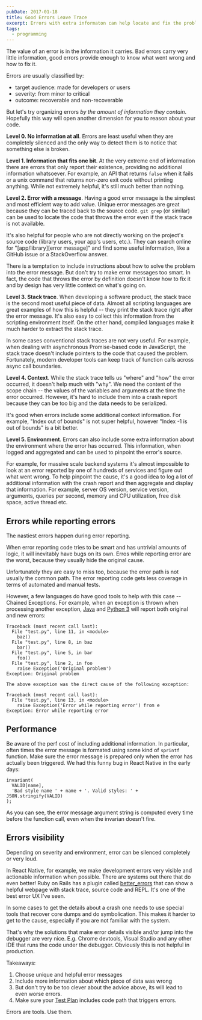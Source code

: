```yaml
---
pubDate: 2017-01-18
title: Good Errors Leave Trace
excerpt: Errors with extra informaton can help locate and fix the problems faster.
tags:
  - programming
---
```


The value of an error is in the information it carries. Bad errors carry very little information, good errors provide enough to know what went wrong and how to fix it.

Errors are usually classified by:

- target audience: made for developers or users
- severity: from minor to critical
- outcome: recoverable and non-recoverable

But let's try organizing errors _by the amount of information they contain_. Hopefully this way will open another dimension for you to reason about your code.

**Level 0. No information at all**. Errors are least useful when they are completely silenced and the only way to detect them is to notice that something else is broken.

**Level 1. Information that fits one bit**. At the very extreme end of information there are errors that only report their existence, providing no additional information whatsoever. For example, an API that returns `false` when it fails or a unix command that returns non-zero exit code without printing anything. While not extremely helpful, it's still much better than nothing.

**Level 2. Error with a message**. Having a good error message is the simplest and most efficient way to add value. Unique error messages are great because they can be traced back to the source code. `git grep` (or similar) can be used to locate the code that throws the error even if the stack trace is not available.

It's also helpful for people who are not directly working on the project's source code (library users, your app's users, etc.). They can search online for "[app/library][error message]" and find some useful information, like a GitHub issue or a StackOverflow answer.

There is a temptation to include instructions about how to solve the problem into the error message. But don't try to make error messages too smart. In fact, the code that throws the error by definition doesn't know how to fix it and by design has very little context on what's going on.

**Level 3. Stack trace**. When developing a software product, the stack trace is the second most useful piece of data. Almost all scripting languages are great examples of how this is helpful -- they print the stack trace right after the error message. It's also easy to collect this information from the scripting environment itself. On the other hand, compiled languages make it much harder to extract the stack trace.

In some cases conventional stack traces are not very useful. For example, when dealing with asynchronous Promise-based code in JavaScript, the stack trace doesn't include pointers to the code that caused the problem. Fortunately, modern developer tools can keep track of function calls across async call boundaries.

**Level 4. Context**. While the stack trace tells us "where" and "how" the error occurred, it doesn't help much with "why". We need the content of the scope chain -- the values of the variables and arguments at the time the error occurred. However, it's hard to include them into a crash report because they can be too big and the data needs to be serialized.

It's good when errors include some additional context information. For example, "Index out of bounds" is not super helpful, however "Index -1 is out of bounds" is a bit better.

**Level 5. Environment**. Errors can also include some extra information about the environment where the error has occurred. This information, when logged and aggregated and can be used to pinpoint the error's source.

For example, for massive scale backend systems it's almost impossible to look at an error reported by one of hundreds of services and figure out what went wrong. To help pinpoint the cause, it's a good idea to log a lot of additional information with the crash report and then aggregate and display that information. For example, server OS version, service version, arguments, queries per second, memory and CPU utilization, free disk space, active thread etc.

## Errors while reporting errors

The nastiest errors happen during error reporting.

When error reporting code tries to be smart and has untrivial amounts of logic, it will inevitably have bugs on its own. Erros while reporting error are the worst, because they usually hide the original cause.

Unfortunately they are easy to miss too, because the error path is not usually the common path. The error reporting code gets less coverage in terms of automated and manual tests.

However, a few languages do have good tools to help with this case -- Chained Exceptions. For example, when an exception is thrown when processing another exception, [Java](https://docs.oracle.com/javase/tutorial/essential/exceptions/chained.html) and [Python 3](https://www.python.org/dev/peps/pep-3134/) will report both original and new errors:

```
Traceback (most recent call last):
  File "test.py", line 11, in <module>
    baz()
  File "test.py", line 8, in baz
    bar()
  File "test.py", line 5, in bar
    foo()
  File "test.py", line 2, in foo
    raise Exception('Original problem')
Exception: Original problem

The above exception was the direct cause of the following exception:

Traceback (most recent call last):
  File "test.py", line 13, in <module>
    raise Exception('Error while reporting error') from e
Exception: Error while reporting error
```

## Performance

Be aware of the perf cost of including additional information. In particular, often times the error message is formated using some kind of `sprintf` function. Make sure the error message is prepared only when the error has actually been triggered. We had this funny bug in React Native in the early days:

    invariant(
      VALID[name],
      'Bad style name ' + name + '. Valid styles: ' + JSON.stringify(VALID)
    );

As you can see, the error message argument string is computed every time before the function call, even when the invarian doesn't fire.

## Errors visibility

Depending on severity and environment, error can be silenced completely or very loud.

In React Native, for example, we make development errors very visible and actionable information when possible. There are systems out there that do even better! Ruby on Rails has a plugin called [better_errors](https://github.com/charliesome/better_errors) that can show a helpful webpage with stack trace, source code and REPL. It's one of the best error UX I've seen.

In some cases to get the details about a crash one needs to use special tools that recover core dumps and do symbolication. This makes it harder to get to the cause, especially if you are not familiar with the system.

That's why the solutions that make error details visible and/or jump into the debugger are very nice. E.g. Chrome devtools, Visual Studio and any other IDE that runs the code under the debugger. Obviously this is not helpful in production.

Takeaways:

1. Choose unique and helpful error messages
2. Include more information about which piece of data was wrong
3. But don't try to be too clever about the advice above, its will lead to even worse errors.
4. Make sure your [Test Plan](/test-plan) includes code path that triggers errors.

Errors are tools. Use them.
